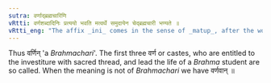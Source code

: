 ```yaml
---
sutra: वर्णाद्ब्रह्मचारिणि
vRtti: वर्णशब्दादिनिः प्रत्ययो भवति मत्वर्थे समुदायेन चेद्ब्रह्मचारी भण्यते ॥
vRtti_eng: "The affix _ini_ comes in the sense of _matup_, after the word _varna_, when the word so formed means a _Brahmacharin_."
---
```

Thus वर्णिन् 'a _Brahmachari_'. The first three वर्ण or castes, who are entitled to the investiture with sacred thread, and lead the life of a _Brahma_ student are so called. When the meaning is not of _Brahmachari_ we have वर्णवान् ॥
